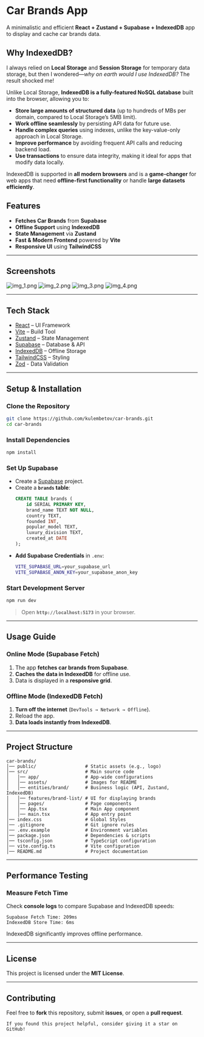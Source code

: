 # Car Brands App

A minimalistic and efficient **React + Zustand + Supabase + IndexedDB** app to display and cache car brands data.

## Why IndexedDB?

I always relied on **Local Storage** and **Session Storage** for temporary data storage, but then I wondered—_why on earth would I use IndexedDB?_ The result shocked me!

Unlike Local Storage, **IndexedDB is a fully-featured NoSQL database** built into the browser, allowing you to:

- **Store large amounts of structured data** (up to hundreds of MBs per domain, compared to Local Storage’s 5MB limit).
- **Work offline seamlessly** by persisting API data for future use.
- **Handle complex queries** using indexes, unlike the key-value-only approach in Local Storage.
- **Improve performance** by avoiding frequent API calls and reducing backend load.
- **Use transactions** to ensure data integrity, making it ideal for apps that modify data locally.

IndexedDB is supported in **all modern browsers** and is a **game-changer** for web apps that need **offline-first functionality** or handle **large datasets efficiently**.

## Features

- **Fetches Car Brands** from **Supabase**
- **Offline Support** using **IndexedDB**
- **State Management** via **Zustand**
- **Fast & Modern Frontend** powered by **Vite**
- **Responsive UI** using **TailwindCSS**

---

## Screenshots

![img_1.png](src/assets/img_1.png)
![img_2.png](src/assets/img_2.png)
![img_3.png](src/assets/img_3.png)
![img_4.png](src/assets/img_4.png)

---

## Tech Stack

- [React](https://react.dev/) – UI Framework
- [Vite](https://vitejs.dev/) – Build Tool
- [Zustand](https://github.com/pmndrs/zustand) – State Management
- [Supabase](https://supabase.com/) – Database & API
- [IndexedDB](https://developer.mozilla.org/en-US/docs/Web/API/IndexedDB_API) – Offline Storage
- [TailwindCSS](https://tailwindcss.com/) – Styling
- [Zod](https://zod.dev/) - Data Validation

---

## Setup & Installation

### Clone the Repository

```sh
git clone https://github.com/kulembetov/car-brands.git
cd car-brands
```

### Install Dependencies

```sh
npm install
```

### Set Up Supabase

- Create a [Supabase](https://supabase.com/) project.
- Create a **`brands` table**:
  ```sql
  CREATE TABLE brands (
      id SERIAL PRIMARY KEY,
      brand_name TEXT NOT NULL,
      country TEXT,
      founded INT,
      popular_model TEXT,
      luxury_division TEXT,
      created_at DATE
  );
  ```
- **Add Supabase Credentials** in `.env`:
  ```sh
  VITE_SUPABASE_URL=your_supabase_url
  VITE_SUPABASE_ANON_KEY=your_supabase_anon_key
  ```

### Start Development Server

```sh
npm run dev
```

> Open **`http://localhost:5173`** in your browser.

---

## Usage Guide

### Online Mode (Supabase Fetch)

1. The app **fetches car brands from Supabase**.
2. **Caches the data in IndexedDB** for offline use.
3. Data is displayed in a **responsive grid**.

### Offline Mode (IndexedDB Fetch)

1. **Turn off the internet** (`DevTools → Network → Offline`).
2. Reload the app.
3. **Data loads instantly from IndexedDB**.

---

## Project Structure

```
car-brands/
│── public/                  # Static assets (e.g., logo)
│── src/                     # Main source code
│   │── app/                 # App-wide configurations
│   │── assets/              # Images for README
│   │── entities/brand/      # Business logic (API, Zustand, IndexedDB)
│   │── features/brand-list/ # UI for displaying brands
│   │── pages/               # Page components
│   │── App.tsx              # Main App component
│   │── main.tsx             # App entry point
│── index.css                # Global Styles
│── .gitignore               # Git ignore rules
│── .env.example             # Environment variables
│── package.json             # Dependencies & scripts
│── tsconfig.json            # TypeScript configuration
│── vite.config.ts           # Vite configuration
│── README.md                # Project documentation
```

---

## Performance Testing

### Measure Fetch Time

Check **console logs** to compare Supabase and IndexedDB speeds:

```
Supabase Fetch Time: 209ms
IndexedDB Store Time: 6ms
```

IndexedDB significantly improves offline performance.

---

## License

This project is licensed under the **MIT License**.

---

## Contributing

Feel free to **fork** this repository, submit **issues**, or open a **pull request**.

```
If you found this project helpful, consider giving it a star on GitHub!
```
